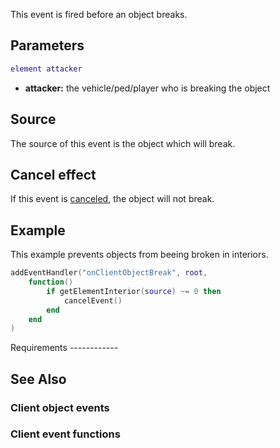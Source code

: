 This event is fired before an object breaks.

Parameters
----------

``` lua
element attacker
```

-   **attacker:** the vehicle/ped/player who is breaking the object

Source
------

The source of this event is the object which will break.

Cancel effect
-------------

If this event is [canceled](/docs/Event_system#Canceling.md "wikilink"), the object will not break.

Example
-------

<section class="client" name="Client" show="true">
This example prevents objects from beeing broken in interiors.

``` lua
addEventHandler("onClientObjectBreak", root,
    function()
        if getElementInterior(source) ~= 0 then
            cancelEvent()
        end
    end
)
```

</section>
Requirements
------------

See Also
--------

### Client object events

### Client event functions
